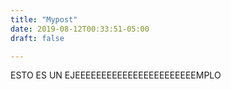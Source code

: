 ```yaml
---
title: "Mypost"
date: 2019-08-12T00:33:51-05:00
draft: false

---
```

ESTO ES UN EJEEEEEEEEEEEEEEEEEEEEEEEMPLO
